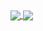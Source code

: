 <a href="https://github.com/anuraghazra/github-readme-stats">
  <img align="center" src="https://github-readme-stats.vercel.app/api?username=lxnelyclxud&hide=stars,issues&hide_title=true&custom_title=Stats&count_private=true&show_icons=true&hide_border=true&bg_color=00000000&text_color=fce7f3&title_color=ec4899&icon_color=ec4899" />
</a>
<a href="https://github.com/anuraghazra/convoychat">
  <img align="center" src="https://github-readme-stats.vercel.app/api/top-langs/?username=lxnelyclxud&langs_count=10&layout=compact&hide_title=true&hide_border=true&custom_title=Languages&bg_color=00000000&text_color=fce7f3&title_color=ec4899" />
</a>

<!--
**lxnelyclxud/lxnelyclxud** is a ✨ _special_ ✨ repository because its `README.md` (this file) appears on your GitHub profile.

Here are some ideas to get you started:

- 🔭 I’m currently working on ...
- 🌱 I’m currently learning ...
- 👯 I’m looking to collaborate on ...
- 🤔 I’m looking for help with ...
- 💬 Ask me about ...
- 📫 How to reach me: ...
- 😄 Pronouns: ...
- ⚡ Fun fact: ...
-->

